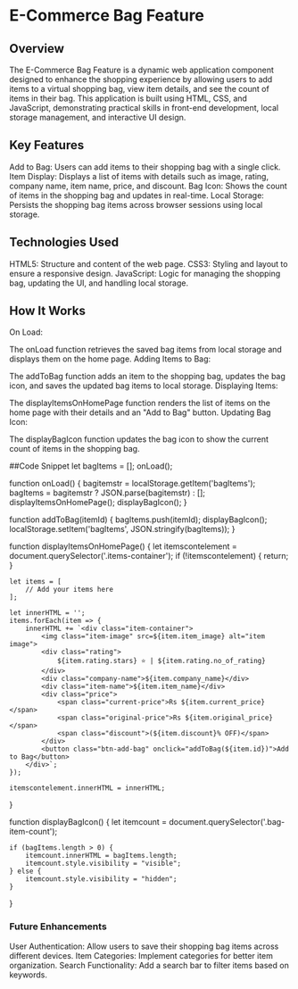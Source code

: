# E-Commerce Bag Feature
## Overview
The E-Commerce Bag Feature is a dynamic web application component designed to enhance the shopping experience by allowing users to add items to a virtual shopping bag, view item details, and see the count of items in their bag. This application is built using HTML, CSS, and JavaScript, demonstrating practical skills in front-end development, local storage management, and interactive UI design.

## Key Features
Add to Bag: Users can add items to their shopping bag with a single click.
Item Display: Displays a list of items with details such as image, rating, company name, item name, price, and discount.
Bag Icon: Shows the count of items in the shopping bag and updates in real-time.
Local Storage: Persists the shopping bag items across browser sessions using local storage.

## Technologies Used
HTML5: Structure and content of the web page.
CSS3: Styling and layout to ensure a responsive design.
JavaScript: Logic for managing the shopping bag, updating the UI, and handling local storage.

## How It Works
On Load:

The onLoad function retrieves the saved bag items from local storage and displays them on the home page.
Adding Items to Bag:

The addToBag function adds an item to the shopping bag, updates the bag icon, and saves the updated bag items to local storage.
Displaying Items:

The displayItemsOnHomePage function renders the list of items on the home page with their details and an "Add to Bag" button.
Updating Bag Icon:

The displayBagIcon function updates the bag icon to show the current count of items in the shopping bag.


##Code Snippet
let bagItems = [];
onLoad();

function onLoad() {
    bagitemstr = localStorage.getItem('bagItems');
    bagItems = bagitemstr ? JSON.parse(bagitemstr) : [];
    displayItemsOnHomePage();
    displayBagIcon();
}

function addToBag(itemId) {
    bagItems.push(itemId);
    displayBagIcon();
    localStorage.setItem('bagItems', JSON.stringify(bagItems));
}

function displayItemsOnHomePage() {
    let itemscontelement = document.querySelector('.items-container');
    if (!itemscontelement) { return; }
        
    let items = [
        // Add your items here
    ];

    let innerHTML = '';
    items.forEach(item => {
        innerHTML += `<div class="item-container">
            <img class="item-image" src=${item.item_image} alt="item image">
            <div class="rating">
                ${item.rating.stars} ⭐ | ${item.rating.no_of_rating}
            </div>
            <div class="company-name">${item.company_name}</div>
            <div class="item-name">${item.item_name}</div>
            <div class="price">
                <span class="current-price">Rs ${item.current_price}</span>
                <span class="original-price">Rs ${item.original_price}</span>
                <span class="discount">(${item.discount}% OFF)</span>
            </div>
            <button class="btn-add-bag" onclick="addToBag(${item.id})">Add to Bag</button>
        </div>`;
    });
    
    itemscontelement.innerHTML = innerHTML;
}

function displayBagIcon() {
    let itemcount = document.querySelector('.bag-item-count');
    
    if (bagItems.length > 0) {
        itemcount.innerHTML = bagItems.length;
        itemcount.style.visibility = "visible";
    } else {
        itemcount.style.visibility = "hidden";
    }
}

### Future Enhancements
User Authentication: Allow users to save their shopping bag items across different devices.
Item Categories: Implement categories for better item organization.
Search Functionality: Add a search bar to filter items based on keywords.
